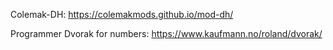 Colemak-DH: https://colemakmods.github.io/mod-dh/

Programmer Dvorak for numbers: https://www.kaufmann.no/roland/dvorak/
